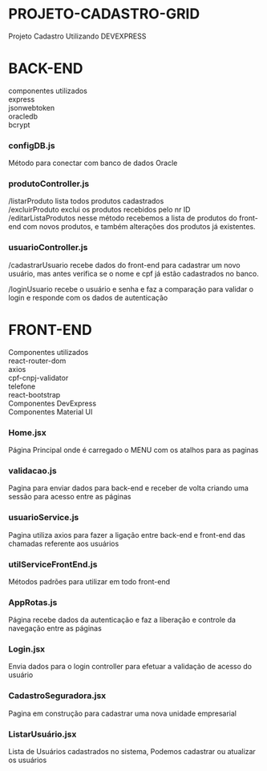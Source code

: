 # PROJETO-CADASTRO-GRID
Projeto Cadastro Utilizando DEVEXPRESS

# BACK-END
componentes utilizados<br/>
express<br/>
jsonwebtoken<br/>
oracledb<br/>
bcrypt

<h3>configDB.js</h3>
Método para conectar com banco de dados Oracle

<h3>produtoController.js</h3>

/listarProduto lista todos produtos cadastrados<br/>
/excluirProduto exclui os produtos recebidos pelo nr ID<br/>
/editarListaProdutos nesse método recebemos a lista de produtos do front-end
com novos produtos, e também alterações dos produtos já existentes.

<h3>usuarioController.js</h3>

/cadastrarUsuario recebe dados do front-end para cadastrar um novo usuário, mas antes verifica se o nome e cpf já estão cadastrados no banco.<br/>

/loginUsuario recebe o usuário e senha e faz a comparação para validar o login e responde com os dados de autenticação 


# FRONT-END
Componentes utilizados<br/>
react-router-dom<br/>
axios<br/>
cpf-cnpj-validator <br/>
telefone <br/>
react-bootstrap<br/>
Componentes DevExpress<br/>
Componentes Material UI




<h3>Home.jsx</h3>
Página Principal onde é carregado o MENU com os atalhos para as paginas

<h3>validacao.js</h3>
Pagina para enviar dados para back-end e receber de volta criando uma sessão para acesso entre as páginas


<h3>usuarioService.js</h3>
Pagina utiliza axios para fazer a ligação entre back-end e front-end das chamadas referente aos usuários

<h3>utilServiceFrontEnd.js</h3>
Métodos padrões para utilizar em todo front-end

<h3>AppRotas.js</h3>
Página recebe dados da autenticação e faz a liberação e controle da navegação entre as páginas

<h3>Login.jsx</h3>
Envia dados para o login controller para efetuar a validação de acesso do usuário


<h3>CadastroSeguradora.jsx</h3>
Pagina em construção para cadastrar uma nova unidade empresarial


<h3>ListarUsuário.jsx</h3>
Lista de Usuários cadastrados no sistema, Podemos cadastrar ou atualizar os usuários